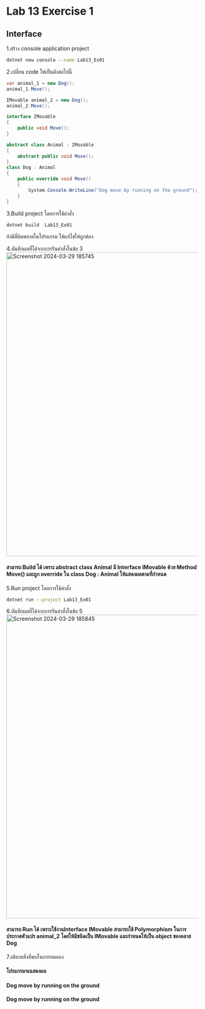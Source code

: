 # Lab 13 Exercise 1

## Interface

1.สร้าง console application project

```cmd
dotnet new console --name Lab13_Ex01
```

2.เปลี่ยน code ให้เป็นดังต่อไปนี้

```cs
var animal_1 = new Dog();
animal_1.Move();

IMovable animal_2 = new Dog();
animal_2.Move();

interface IMovable
{
    public void Move();
}

abstract class Animal : IMovable
{
    abstract public void Move();
}
class Dog : Animal
{
    public override void Move()
    {
        System.Console.WriteLine("Dog move by running on the ground");
    }
}

```

3.Build project โดยการใช้คำสั่ง

```cmd
dotnet build  Lab13_Ex01
```

ถ้ามีที่ผิดพลาดในโปรแกรม ให้แก้ไขให้ถูกต้อง

4.บันทึกผลที่ได้จากการรันคำสั่งในข้อ 3
<img width="796" alt="Screenshot 2024-03-29 185745" src="https://github.com/SuphawadiP/03376836-OOP-2566-Lab-13/assets/144196049/1f8fe0c3-5261-4707-8364-7351bf5610f4">

#### สามารถ Build ได้ เพราะ abstract class Animal มี Interface IMovable ด้วย Method Move() และถูก override ใน class Dog : Animal ให้แสดงผลตามที่กำหนด
5.Run project โดยการใช้คำสั่ง

```cmd
dotnet run --project Lab13_Ex01
```

6.บันทึกผลที่ได้จากการรันคำสั่งในข้อ 5
<img width="795" alt="Screenshot 2024-03-29 185845" src="https://github.com/SuphawadiP/03376836-OOP-2566-Lab-13/assets/144196049/99914a89-a463-45eb-92a5-19cfe3e53485">

#### สามารถ Run ได้ เพราะใช้งานInterface IMovable สามารถใช้ Polymorphism ในการประกาศตัวแปร animal_2 โดยให้มีชนิดเป็น IMovable และกำหนดให้เป็น object ของคลาส Dog
7.อธิบายสิ่งที่พบในการทดลอง
#### โปรแกรมจะแสดงผล
#### Dog move by running on the ground
#### Dog move by running on the ground

